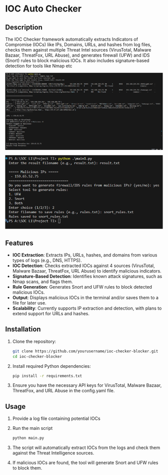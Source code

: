 # IOC Auto Checker

## Description

The IOC Checker framework automatically extracts Indicators of Compromise (IOCs) like IPs, Domains, URLs, and hashes from log files, checks them against multiple Threat Intel sources (VirusTotal, Malware Bazaar, ThreatFox, URL Abuse), and generates firewall (UFW) and IDS (Snort) rules to block malicious IOCs. It also includes signature-based detection for tools like Nmap etc

![Alt Text](/Assets/Main%20script.png)

![Alt Text](/Assets/Main1%20script.png)


## Features

- **IOC Extraction**: Extracts IPs, URLs, hashes, and domains from various types of logs (e.g., DNS, HTTPS).
- **IOC Detection**: Checks extracted IOCs against 4 sources (VirusTotal, Malware Bazaar, ThreatFox, URL Abuse) to identify malicious indicators.
- **Signature-Based Detection**: Identifies known attack signatures, such as Nmap scans, and flags them.
- **Rule Generation**: Generates Snort and UFW rules to block detected malicious IOCs.
- **Output**: Displays malicious IOCs in the terminal and/or saves them to a file for later use.
- **Scalability**: Currently supports IP extraction and detection, with plans to extend support for URLs and hashes.


## Installation

1. Clone the repository:
   ```bash
   git clone https://github.com/yourusername/ioc-checker-blocker.git
   cd ioc-checker-blocker

2. Install required Python dependencies:
    ```bash
    pip install -r requirements.txt
    ```

3. Ensure you have the necessary API keys for VirusTotal, Malware Bazaar, ThreatFox, and URL Abuse in the config.yaml file.

## Usage
1. Provide a log file containing potential IOCs
2. Run the main script 
    ```bash
    python main.py 
    ```
3. The script will automatically extract IOCs from the logs and check them against the Threat Intelligence sources.

4. If malicious IOCs are found, the tool will generate Snort and UFW rules to block them.

